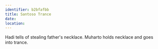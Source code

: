 ```yaml
---
identifier: b2bfafbb
title: Santoso Trance
date:  
location: 
---
```


Hadi tells of stealing father's necklace. Muharto holds necklace and
goes into trance.
